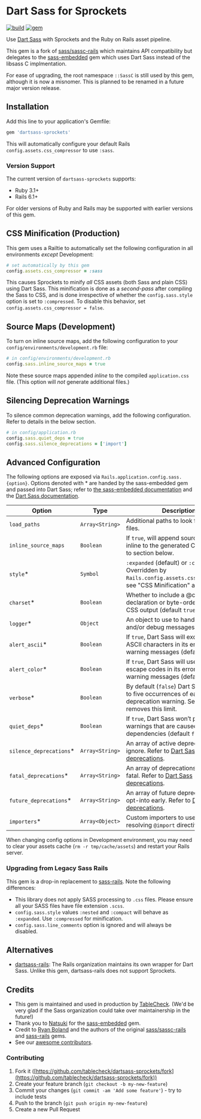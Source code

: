 # Dart Sass for Sprockets

[![build](https://github.com/tablecheck/dartsass-sprockets/actions/workflows/build.yml/badge.svg)](https://github.com/tablecheck/dartsass-sprockets/actions/workflows/build.yml)
[![gem](https://badge.fury.io/rb/dartsass-sprockets.svg)](https://rubygems.org/gems/dartsass-sprockets)

Use [Dart Sass](https://sass-lang.com/dart-sass) with Sprockets and the Ruby on Rails asset pipeline.

This gem is a fork of [sass/sassc-rails](https://github.com/sass/sassc-rails)
which maintains API compatibility but delegates to the
[sass-embedded](https://github.com/sass-contrib/sass-embedded-host-ruby) gem
which uses Dart Sass instead of the libsass C implmentation.

For ease of upgrading, the root namespace `::SassC` is still used by this gem,
although it is now a misnomer. This is planned to be renamed in a future
major version release.

## Installation

Add this line to your application's Gemfile:

```ruby
gem 'dartsass-sprockets'
```

This will automatically configure your default Rails
`config.assets.css_compressor` to use `:sass`.

### Version Support

The current version of `dartsass-sprockets` supports:
- Ruby 3.1+
- Rails 6.1+

For older versions of Ruby and Rails may be supported with earlier versions of this gem.

## CSS Minification (Production)

This gem uses a Railtie to automatically set the following
configuration in all environments *except* Development:

```ruby
# set automatically by this gem
config.assets.css_compressor = :sass
```

This causes Sprockets to minify *all* CSS assets (both Sass and plain CSS) using Dart Sass.
This minification is done as a *second-pass* after compiling the Sass to CSS,
and is done irrespective of whether the `config.sass.style` option is set to `:compressed`.
To disable this behavior, set `config.assets.css_compressor = false`.

## Source Maps (Development)

To turn on inline source maps, add the following configuration
to your `config/environments/development.rb` file:

```ruby
# in config/environments/development.rb
config.sass.inline_source_maps = true
```

Note these source maps appended *inline* to the compiled `application.css` file.
(This option will *not* generate additional files.)

## Silencing Deprecation Warnings

To silence common deprecation warnings, add the following
configuration. Refer to details in the below section.

```ruby
# in config/application.rb
config.sass.quiet_deps = true
config.sass.silence_deprecations = ['import']
```

## Advanced Configuration

The following options are exposed via `Rails.application.config.sass.{option}`.
Options denoted with * are handed by the sass-embedded gem and passed into Dart Sass;
refer to [the sass-embedded documentation](https://rubydoc.info/gems/sass-embedded/Sass)
and the [Dart Sass documentation](https://sass-lang.com/documentation/js-api/interfaces/options/).

| Option                  | Type            | Description                                                                                                                   |
|-------------------------|-----------------|-------------------------------------------------------------------------------------------------------------------------------|
| `load_paths`            | `Array<String>` | Additional paths to look for imported files.                                                                                  |
| `inline_source_maps`    | `Boolean`       | If `true`, will append source maps inline to the generated CSS file. Refer to section below.                                  |
| `style`*                | `Symbol`        | `:expanded` (default) or `:compressed`. Overridden by `Rails.config.assets.css_compressor`; see "CSS Minification" above.     |
| `charset`*              | `Boolean`       | Whether to include a @charset declaration or byte-order mark in the CSS output (default `true`).                              |
| `logger`*               | `Object`        | An object to use to handle warnings and/or debug messages from Sass.                                                          |
| `alert_ascii`*          | `Boolean`       | If `true`, Dart Sass will exclusively use ASCII characters in its error and warning messages (default `false`).               |
| `alert_color`*          | `Boolean`       | If `true`, Dart Sass will use ANSI color escape codes in its error and warning messages (default `false`).                    |
| `verbose`*              | `Boolean`       | By default (`false`) Dart Sass logs up to five occurrences of each deprecation warning. Setting to `true` removes this limit. |
| `quiet_deps`*           | `Boolean`       | If `true`, Dart Sass won’t print warnings that are caused by dependencies (default `false`).                                  |
| `silence_deprecations`* | `Array<String>` | An array of active deprecations to ignore. Refer to [Dart Sass deprecations][dartsass-deprecations].                          |
| `fatal_deprecations`*   | `Array<String>` | An array of deprecations to treat as fatal. Refer to [Dart Sass deprecations][dartsass-deprecations].                         |
| `future_deprecations`*  | `Array<String>` | An array of future deprecations to opt-into early. Refer to [Dart Sass deprecations][dartsass-deprecations].                  |
| `importers`*            | `Array<Object>` | Custom importers to use when resolving `@import` directives.                                                                  |

When changing config options in Development environment, you may need to clear
your assets cache (`rm -r tmp/cache/assets`) and restart your Rails server.

### Upgrading from Legacy Sass Rails

This gem is a drop-in replacement to [sass-rails](https://github.com/rails/sass-rails).
Note the following differences:

* This library does not apply SASS processing to `.css` files. Please ensure all your SASS files have file extension `.scss`.
* `config.sass.style` values `:nested` and `:compact` will behave as `:expanded`. Use `:compressed` for minification.
* `config.sass.line_comments` option is ignored and will always be disabled.

## Alternatives

* [dartsass-rails](https://github.com/rails/dartsass-rails): The Rails organization
  maintains its own wrapper for Dart Sass. Unlike this gem, dartsass-rails does
  not support Sprockets.

## Credits

* This gem is maintained and used in production by [TableCheck](https://www.tablecheck.com/en/join). (We'd be very glad if the Sass organization could take over maintainership in the future!)
* Thank you to [Natsuki](https://ntk.me) for the [sass-embedded](https://github.com/sass-contrib/sass-embedded-host-ruby) gem.
* Credit to [Ryan Boland](https://ryanboland.com) and the authors of the original
  [sass/sassc-rails](https://github.com/sass/sassc-rails) and
  [sass-rails](https://github.com/rails/sass-rails) gems.
* See our [awesome contributors](https://github.com/tablecheck/dartsass-sprockets/graphs/contributors).

### Contributing

1. Fork it ([https://github.com/tablecheck/dartsass-sprockets/fork](https://github.com/tablecheck/dartsass-sprockets/fork))
2. Create your feature branch (`git checkout -b my-new-feature`)
3. Commit your changes (`git commit -am 'Add some feature'`) - try to include tests
4. Push to the branch (`git push origin my-new-feature`)
5. Create a new Pull Request

[dartsass-deprecations]: https://sass-lang.com/documentation/js-api/interfaces/deprecations/

